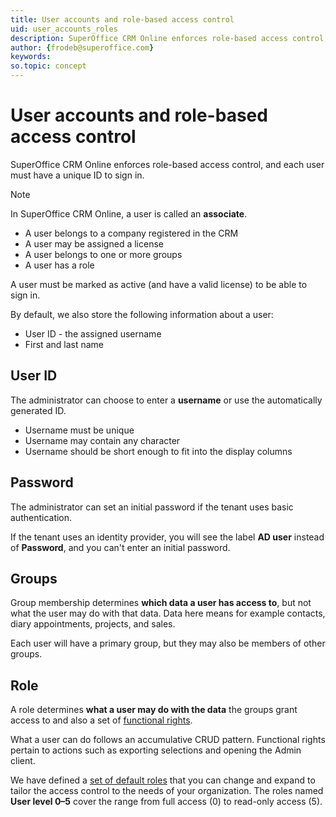 ```yaml
---
title: User accounts and role-based access control
uid: user_accounts_roles
description: SuperOffice CRM Online enforces role-based access control, and each user must have a unique ID to sign in.
author: {frodeb@superoffice.com}
keywords:
so.topic: concept
---
```


# User accounts and role-based access control

SuperOffice CRM Online enforces role-based access control, and each user must have a unique ID to sign in.

> [!NOTE]
In SuperOffice CRM Online, a user is called an **associate**.

* A user belongs to a company registered in the CRM
* A user may be assigned a license
* A user belongs to one or more groups
* A user has a role

A user must be marked as active (and have a valid license) to be able to sign in.

By default, we also store the following information about a user:

* User ID - the assigned username
* First and last name

## User ID

The administrator can choose to enter a **username** or use the automatically generated ID.

* Username must be unique
* Username may contain any character
* Username should be short enough to fit into the display columns

## Password

The administrator can set an initial password if the tenant uses basic authentication.

If the tenant uses an identity provider, you will see the label **AD user** instead of **Password**, and you can't enter an initial password.

## Groups

Group membership determines **which data a user has access to**, but not what the user may do with that data. Data here means for example contacts, diary appointments, projects, and sales.

Each user will have a primary group, but they may also be members of other groups.

## Role

A role determines **what a user may do with the data** the groups grant access to and also a set of [functional rights][1].

What a user can do follows an accumulative CRUD pattern. Functional rights pertain to actions such as exporting selections and opening the Admin client.

We have defined a [set of default roles][2] that you can change and expand to tailor the access control to the needs of your organization. The roles named **User level 0–5** cover the range from full access (0) to read-only access (5).

<!-- Referenced links -->
[1]: ../../admin/user-management/learn/role/functional-rights.md
[2]: ../../admin/user-management/learn/role/index.md
